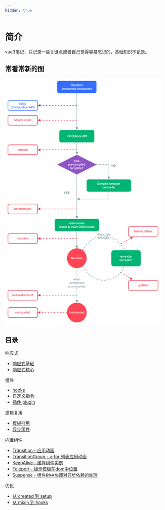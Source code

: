 ```yaml
---
hidden: true
---
```

# 简介

vue3笔记，只记录一些关键点或者自己觉得容易忘记的，基础知识不记录。

## 常看常新的图

![img.png](img.png)

## 目录

响应式
* [响应式基础](./响应式基础.md)
* [响应式核心](./响应式核心.md)

组件

* [hooks](./hooks.md)
* [自定义指令](./自定义指令.md)
* [插件 plugin](./plugin.md)

逻辑复用

* [模板引用](./模板引用.md)
* [异步组件](./异步组件.md)


内置组件

* [Transition - 应用动画](./Transition.md)
* [TransitionGroup - v-for 列表应用动画](./TransitionGroup.md)
* [KeepAlive - 缓存组件实例](./KeepAlive.md)
* [Teleport - 操作模板在dom中位置](./Teleport.md)
* [Suspense - 组件树中协调对异步依赖的处理](./Suspense.md)
  
优化

* [从 created 到 setup](./hooks.md)
* [从 mixin 到 hooks](./hooks.md)






